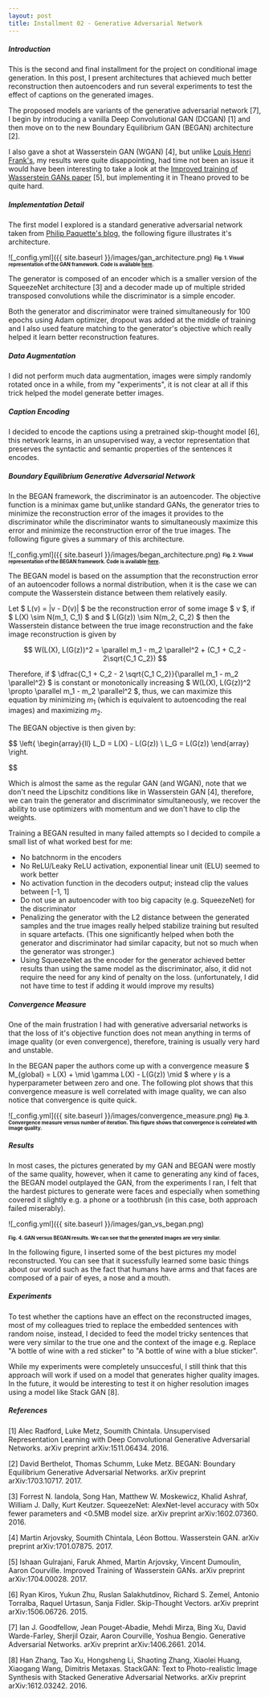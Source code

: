 ```yaml
---
layout: post
title: Installment 02 - Generative Adversarial Network
---
```


##### Introduction

This is the second and final installment for the project on conditional 
image generation. In this post, I present architectures that 
achieved much better reconstruction then autoencoders and run several experiments 
to test the effect of captions on the generated images.

The proposed models are variants of the generative adversarial 
network [7], I begin by introducing a vanilla Deep Convolutional GAN (DCGAN) [1]
and then move on to the new Boundary Equilibrium GAN (BEGAN) 
architecture [2].

I also gave a shot at Wasserstein GAN (WGAN) [4], but unlike [Louis Henri Frank's](https://github.com/louishenrifranc/ImageFilling), my results were quite disappointing, had time not
been an issue it would have been interesting to take a look at the [Improved training of Wasserstein GANs paper](https://arxiv.org/pdf/1704.00028.pdf) [5], but implementing it in Theano proved to be quite hard.

##### Implementation Detail

The first model I explored is a standard generative adversarial 
network taken from [Philip Paquette's blog](https://github.com/ppaquette/ift-6266-project/),
the following figure illustrates it's architecture.

![_config.yml]({{ site.baseurl }}/images/gan_architecture.png)
<sub><sup>**Fig. 1. Visual representation of the GAN framework. Code is 
available [here](https://github.com/charlesashby/conditional-image-generation).**</sup></sub>

The generator is composed of an encoder which is a smaller version
of the SqueezeNet architecture [3] and a decoder made up of multiple
strided transposed convolutions while the discriminator is a simple
encoder.

Both the generator and discriminator were trained simultaneously for 100
epochs using Adam optimizer, dropout was added at the middle of training and I also used 
feature matching to the generator's objective which really helped it learn better
reconstruction features.

##### Data Augmentation

I did not perform much data augmentation, images were simply randomly rotated once in a while,
from my "experiments", it is not clear at all if this trick helped the model generate better images. 

##### Caption Encoding

I decided to encode the captions using a pretrained skip-thought model [6], this network learns,
in an unsupervised way, a vector representation that preserves the syntactic and semantic properties
of the sentences it encodes.

##### Boundary Equilibrium Generative Adversarial Network
In the BEGAN framework, the discriminator is an autoencoder. The objective function is 
a minimax game but,unlike standard GANs, the generator tries to minimize the reconstruction
error of the images it provides to the discriminator while the discriminator wants 
to simultaneously maximize this error and minimize the reconstruction error of the true 
images. The following figure gives a summary of this architecture.


![_config.yml]({{ site.baseurl }}/images/began_architecture.png)
<sub><sup>**Fig. 2. Visual representation of the BEGAN framework. Code is 
available [here](https://github.com/charlesashby/conditional-image-generation).**</sup></sub>


The BEGAN model is based on the assumption that the reconstruction error of an 
autoencoder follows a normal distribution, when it is the case we can compute the
Wasserstein distance between them relatively easily.

Let $ L(v) = |v - D(v)| $ be the reconstruction error of some image $ v $, if $ L(X) \sim N(m_1, C_1) $ 
and $ L(G(z)) \sim N(m_2, C_2) $ then the Wasserstein distance between the true image reconstruction 
and the fake image reconstruction is given by

$$
W(L(X), L(G(z))^2 = \parallel m_1 - m_2 \parallel^2 + (C_1 + C_2 - 2\sqrt{C_1 C_2}) 
$$

Therefore, if $ \dfrac{C_1 + C_2 - 2 \sqrt{C_1 C_2}}{\parallel m_1 - m_2 \parallel^2} $ is constant or
monotonically increasing $ W(L(X), L(G(z))^2 \propto \parallel m_1 - m_2 \parallel^2 $, thus, we can 
maximize this equation by minimizing $m_1$ (which is equivalent to autoencoding the real images) and 
maximizing $m_2$.

The BEGAN objective is then given by:


$$
\left\{
    \begin{array}{ll}
        L_D = L(X) - L(G(z))  \\
        L_G = L(G(z)) 
    \end{array}
\right.

$$


Which is almost the same as the regular GAN (and WGAN), note that we don't need 
the Lipschitz conditions like in Wasserstein GAN [4],
therefore, we can train the generator and discriminator simultaneously,
we recover the ability to use optimizers with momentum and we don't have to 
clip the weights.

Training a BEGAN resulted in many failed attempts so I decided to compile a small
list of what worked best for me:

- No batchnorm in the encoders
- No ReLU/Leaky ReLU activation, exponential linear unit (ELU) seemed to work better
- No activation function in the decoders output; instead clip the values between [-1, 1]
- Do not use an autoencoder with too big capacity (e.g. SqueezeNet) for the discriminator
- Penalizing the generator with the L2 distance between the generated samples and the true
 images really helped stabilize training but resulted in square artefacts. (This one significantly helped
 when both the generator and discriminator had similar capacity, but not so much when the generator was stronger.)
- Using SqueezeNet as the encoder for the generator achieved better results than using the same model as the discriminator, also, it did not require the need for any kind of penalty on the loss. (unfortunately, I did not have time to test if adding it would improve my results)

##### Convergence Measure

One of the main frustration I had with generative adversarial networks is that the loss of it's objective function
does not mean anything in terms of image quality (or even convergence), therefore, training is usually very hard and unstable. 

In the BEGAN paper the authors come up with a convergence measure $ M_{global} = L(X) + \mid \gamma L(X) - L(G(z)) \mid $ where $\gamma$ is a hyperparameter between zero and one. The following plot shows that this convergence measure is well
correlated with image quality, we can also notice that convergence is quite quick.

![_config.yml]({{ site.baseurl }}/images/convergence_measure.png)
<sub><sup>**Fig. 3. Convergence measure versus number of iteration. This figure shows that convergence is correlated
with image quality.**</sup></sub>


##### Results

In most cases, the pictures generated by my GAN and BEGAN were mostly of the same quality, however, when it came
to generating any kind of faces, the BEGAN model outplayed the GAN, from the experiments I ran, I felt that the hardest pictures to generate were faces and especially when something covered it slightly e.g. a phone or a toothbrush (in this case, both approach failed miserably).

![_config.yml]({{ site.baseurl }}/images/gan_vs_began.png)

<sub><sup>**Fig. 4. GAN versus BEGAN results. We can see that the generated images are very similar.**</sup></sub>

In the following figure, I inserted some of the best pictures my model reconstructed. You can see that it sucessfully learned some basic things about our world such as the fact that humans have arms and that faces are composed of a pair of eyes, a nose and a mouth.

##### Experiments 

To test whether the captions have an effect on the reconstructed images, most of my colleagues tried to replace the embedded
sentences with random noise, instead, I decided to feed the model tricky sentences that were very similar to the true one and the context of the image e.g. Replace "A bottle of wine with a red sticker" to "A bottle of wine with a blue sticker".

While my experiments were completely unsuccesful, I still think that this approach will work if used on a model
that generates higher quality images. In the future, it would be interesting to test it on higher resolution images 
using a model like Stack GAN [8].



##### References

[1] Alec Radford, Luke Metz, Soumith Chintala. Unsupervised Representation Learning with Deep Convolutional Generative Adversarial Networks. arXiv preprint arXiv:1511.06434. 2016.

[2] David Berthelot, Thomas Schumm, Luke Metz. BEGAN: Boundary Equilibrium Generative Adversarial Networks. arXiv preprint 	arXiv:1703.10717. 2017.

[3] Forrest N. Iandola, Song Han, Matthew W. Moskewicz, Khalid Ashraf, William J. Dally, Kurt Keutzer. SqueezeNet: AlexNet-level accuracy with 50x fewer parameters and <0.5MB model size. arXiv preprint arXiv:1602.07360. 2016.

[4] Martin Arjovsky, Soumith Chintala, Léon Bottou. Wasserstein GAN. arXiv preprint arXiv:1701.07875. 2017.

[5] Ishaan Gulrajani, Faruk Ahmed, Martin Arjovsky, Vincent Dumoulin, Aaron Courville. Improved Training of Wasserstein GANs. arXiv preprint arXiv:1704.00028. 2017.

[6] Ryan Kiros, Yukun Zhu, Ruslan Salakhutdinov, Richard S. Zemel, Antonio Torralba, Raquel Urtasun, Sanja Fidler. Skip-Thought Vectors. arXiv preprint arXiv:1506.06726. 2015.

[7] Ian J. Goodfellow, Jean Pouget-Abadie, Mehdi Mirza, Bing Xu, David Warde-Farley, Sherjil Ozair, Aaron Courville, Yoshua Bengio. Generative Adversarial Networks. arXiv preprint arXiv:1406.2661. 2014.

[8] Han Zhang, Tao Xu, Hongsheng Li, Shaoting Zhang, Xiaolei Huang, Xiaogang Wang, Dimitris Metaxas. StackGAN: Text to Photo-realistic Image Synthesis with Stacked Generative Adversarial Networks. arXiv preprint arXiv:1612.03242. 2016.

